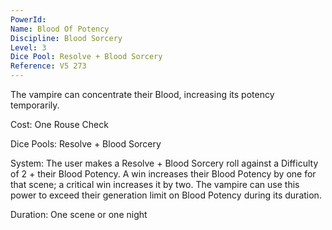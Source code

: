 ```yaml
---
PowerId: 
Name: Blood Of Potency
Discipline: Blood Sorcery
Level: 3
Dice Pool: Resolve + Blood Sorcery
Reference: V5 273
---
```

The vampire can concentrate their Blood, increasing its potency temporarily.   

Cost: One Rouse Check   

Dice Pools: Resolve + Blood Sorcery   

System: The user makes a Resolve + Blood Sorcery roll against a Difficulty of 2 + their Blood Potency. A win increases their Blood Potency by one for that scene; a critical win increases it by two. The vampire can use this power to exceed their generation limit on Blood Potency during its duration.   

Duration: One scene or one night